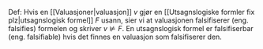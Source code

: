Def:
Hvis en [[Valuasjoner|valuasjon]] $v$ gjør en [[Utsagnslogiske formler fix plz|utsagnslogisk formel]] $F$ usann, sier vi at valuasjonen falsifiserer (eng. falsifies) formelen og skriver $v\not\models F$. En utsagnslogisk formel er falsifiserbar (eng. falsifiable) hvis det finnes en valuasjon som falsifiserer den.